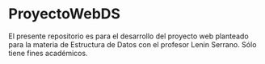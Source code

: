 # ProyectoWebDS

El presente repositorio es para el desarrollo del proyecto web planteado para la materia de Estructura de Datos con el profesor Lenin Serrano. Sólo tiene fines académicos.
